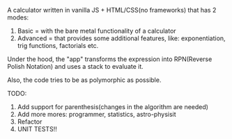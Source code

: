 A calculator written in vanilla JS + HTML/CSS(no frameworks) that has 2 modes:
  1. Basic = with the bare metal functionality of a calculator
  2. Advanced = that provides some additional features, like: exponentiation, trig functions, factorials etc.
  
Under the hood, the "app" transforms the expression into RPN(Reverse Polish Notation) and uses a stack to evaluate it.

Also, the code tries to be as polymorphic as possible.

TODO:
  1. Add support for parenthesis(changes in the algorithm are needed)
  2. Add more mores: programmer, statistics, astro-physisit
  3. Refactor
  4. UNIT TESTS!!
